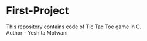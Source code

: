 # First-Project
This repository contains code of Tic Tac Toe game in C.
<br>
Author - Yeshita Motwani
